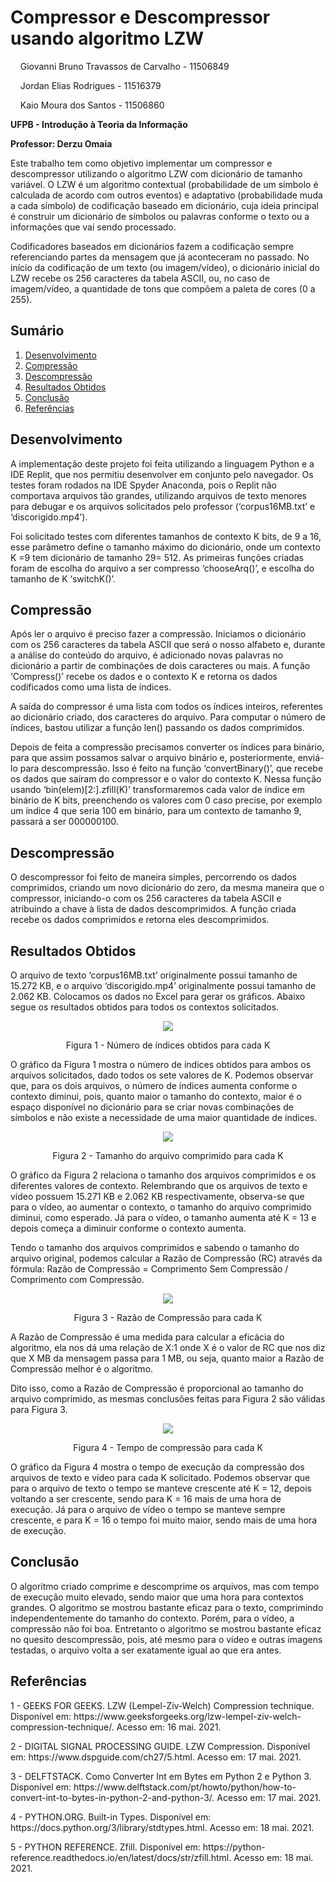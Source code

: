 <h1>Compressor e Descompressor usando algoritmo LZW</h1> 
<p>&nbsp;&nbsp;&nbsp; Giovanni Bruno Travassos de Carvalho - 11506849</p>
<p>&nbsp;&nbsp;&nbsp; Jordan Elias Rodrigues - 11516379 </p>
<p>&nbsp;&nbsp;&nbsp; Kaio Moura dos Santos - 11506860 </p>
<p><b>UFPB - Introdução à Teoria da Informação</b></p>
<p><b>Professor: Derzu Omaia</b></p>
<p>Este trabalho tem como objetivo implementar um compressor e descompressor utilizando o algoritmo LZW com dicionário de tamanho variável. O LZW é um algoritmo contextual (probabilidade de um símbolo é calculada de acordo com outros eventos) e adaptativo (probabilidade muda a cada símbolo) de codificação baseado em dicionário, cuja ideia principal é construir um dicionário de símbolos ou palavras conforme o texto ou a informações que vai sendo processado.</p>
<p>Codificadores baseados em dicionários fazem a codificação sempre referenciando partes da mensagem que já aconteceram no passado. No início da codificação de um texto (ou imagem/vídeo), o dicionário inicial do LZW recebe os 256 caracteres da tabela ASCII, ou, no caso de imagem/vídeo, a quantidade de tons que compõem a paleta de cores (0 a 255).</p>

<h2> Sumário </h2> 
<ol>
	<li><a href="https://github.com/GiovanniBru/CompressorLZW/blob/main/README.md#desenvolvimento">Desenvolvimento</a></li>
	<li><a href="https://github.com/GiovanniBru/CompressorLZW#compress%C3%A3o">Compressão</a></li>
	<li><a href="https://github.com/GiovanniBru/CompressorLZW#descompress%C3%A3o">Descompressão</a></li>
	<li><a href="https://github.com/GiovanniBru/CompressorLZW#resultados-obtidos">Resultados Obtidos</a></li>
	<li><a href="https://github.com/GiovanniBru/CompressorLZW#conclus%C3%A3o">Conclusão</a></li>
	<li><a href="https://github.com/GiovanniBru/CompressorLZW#refer%C3%AAncias">Referências</a></li>
</ol>

<h2>Desenvolvimento</h2>
<p>A implementação deste projeto foi feita utilizando a linguagem Python e a IDE Replit, que nos permitiu desenvolver em conjunto pelo navegador. Os testes foram rodados na IDE  Spyder Anaconda, pois o Replit não comportava arquivos tão grandes, utilizando arquivos de texto menores para debugar e os arquivos solicitados pelo professor (‘corpus16MB.txt’ e ‘discorigido.mp4’).</p>
<p>Foi solicitado testes com diferentes tamanhos de contexto K bits, de 9 a 16, esse parâmetro define o tamanho máximo do dicionário, onde um contexto K =9 tem dicionário de tamanho 29= 512. As primeiras funções criadas foram de escolha do arquivo a ser compresso ‘chooseArq()’, e escolha do tamanho de K ‘switchK()’.</p>

<h2>Compressão</h2>
<p>Após ler o arquivo é preciso fazer a compressão. Iniciamos o dicionário com os 256 caracteres da tabela ASCII que será o nosso alfabeto e, durante a análise do conteúdo do arquivo, é adicionado novas palavras no dicionário a partir de combinações de dois caracteres ou mais. A função ‘Compress()’ recebe os dados e o contexto K e retorna os dados codificados como uma lista de índices.</p>
<p>A saída do compressor é uma lista com todos os índices inteiros, referentes ao dicionário criado, dos caracteres do arquivo. Para computar o número de índices, bastou utilizar a função len() passando os dados comprimidos. </p>
<p>Depois de feita a compressão precisamos converter os índices para binário, para que assim possamos salvar o arquivo binário e, posteriormente, enviá-lo para descompressão. Isso é feito na função ‘convertBinary()’, que recebe os dados que saíram do compressor e o valor do contexto K. Nessa função usando ‘bin(elem)[2:].zfill(K)’ transformaremos cada valor de índice em binário de K bits, preenchendo os valores com 0 caso precise, por exemplo um índice 4 que seria 100 em binário, para um contexto de tamanho 9, passará a ser 000000100.</p>

<h2>Descompressão</h2> 
<p>O descompressor foi feito de maneira simples, percorrendo os dados comprimidos, criando um novo dicionário do zero, da mesma maneira que o compressor, iniciando-o com os 256 caracteres da tabela ASCII e atribuindo a chave à lista de dados descomprimidos. A função criada recebe os dados comprimidos e retorna eles descomprimidos. </p>

<h2>Resultados Obtidos</h2> 
<p>O arquivo de texto ‘corpus16MB.txt’ originalmente possui tamanho de 15.272 KB, e o arquivo ‘discorigido.mp4’ originalmente possui tamanho de 2.062 KB. Colocamos os dados no Excel para gerar os gráficos. Abaixo segue os resultados obtidos para todos os contextos solicitados.</p> 
<p align="center"><img src = "https://github.com/GiovanniBru/CompressorLZW/blob/main/images/Figura1.PNG"></p>
<p align="center">Figura 1 - Número de índices obtidos para cada K</p>
<p>O gráfico da Figura 1 mostra o número de índices obtidos para ambos os arquivos solicitados, dado todos os sete valores de K. Podemos observar que, para os dois arquivos, o número de índices aumenta conforme o contexto diminui, pois, quanto maior o tamanho do contexto, maior é o espaço disponível no dicionário para se criar novas combinações de símbolos e não existe a necessidade de uma maior quantidade de índices. </p>
<p align="center"><img src = "https://github.com/GiovanniBru/CompressorLZW/blob/main/images/Figura2.PNG"></p>
<p align="center">Figura 2 - Tamanho do arquivo comprimido para cada K</p>
<p>O gráfico da Figura 2 relaciona o tamanho dos arquivos comprimidos e os diferentes valores de contexto. Relembrando que os arquivos de texto e vídeo possuem 15.271 KB e 2.062 KB respectivamente, observa-se que para o vídeo, ao aumentar o contexto, o tamanho do arquivo comprimido diminui, como esperado. Já para o vídeo, o tamanho aumenta até K = 13 e depois começa a diminuir conforme o contexto aumenta. </p>
<p>Tendo o tamanho dos arquivos comprimidos e sabendo o tamanho do arquivo original, podemos calcular a Razão de Compressão (RC) através da fórmula: Razão de Compressão = Comprimento Sem Compressão / Comprimento com Compressão. </p>
<p align="center"><img src = "https://github.com/GiovanniBru/CompressorLZW/blob/main/images/Figura3.PNG"></p>
<p align="center">Figura 3 - Razão de Compressão para cada K</p>
<p>A Razão de Compressão é uma medida para calcular a eficácia do algoritmo, ela nos dá uma relação de X:1 onde X é o valor de RC que nos diz que X MB da mensagem passa para 1 MB, ou seja, quanto maior a Razão de Compressão melhor é o algoritmo. </p>
<p>Dito isso, como a Razão de Compressão é proporcional ao tamanho do arquivo comprimido, as mesmas conclusões feitas para Figura 2 são válidas para Figura 3.</p>
<p align="center"><img src = "https://github.com/GiovanniBru/CompressorLZW/blob/main/images/Figura4.PNG"></p>
<p align="center">Figura 4 - Tempo de compressão para cada K</p>
<p>O gráfico da Figura 4 mostra o tempo de execução da compressão dos arquivos de texto e vídeo para cada K solicitado. Podemos observar que para o arquivo de texto o tempo se manteve crescente até K = 12, depois voltando a ser crescente, sendo para K = 16 mais de uma hora de execução. Já para o arquivo de vídeo o tempo se manteve sempre crescente, e para K = 16 o tempo foi muito maior, sendo mais de uma hora de execução. </p>

<h2>Conclusão</h2> 
<p>O algoritmo criado comprime e descomprime os arquivos, mas com tempo de execução muito elevado, sendo maior que uma hora para contextos grandes. O algoritmo se mostrou bastante eficaz para o texto, comprimindo independentemente do tamanho do contexto. Porém, para o vídeo, a compressão não foi boa. Entretanto o algoritmo se mostrou bastante eficaz no quesito descompressão, pois, até mesmo para o vídeo e outras imagens testadas, o arquivo volta a ser exatamente igual ao que era antes.</p> 

<h2>Referências</h2> 
<p>1 -  GEEKS FOR GEEKS. LZW (Lempel-Ziv-Welch) Compression technique. Disponível em: https://www.geeksforgeeks.org/lzw-lempel-ziv-welch-compression-technique/. Acesso em: 16 mai. 2021.</p>
<p>2 -  DIGITAL SIGNAL PROCESSING GUIDE. LZW Compression. Disponível em: https://www.dspguide.com/ch27/5.html. Acesso em: 17 mai. 2021.</p>
<p>3 - DELFTSTACK. Como Converter Int em Bytes em Python 2 e Python 3. Disponível em: https://www.delftstack.com/pt/howto/python/how-to-convert-int-to-bytes-in-python-2-and-python-3/. Acesso em: 17 mai. 2021.</p>
<p>4 - PYTHON.ORG. Built-in Types. Disponível em: https://docs.python.org/3/library/stdtypes.html. Acesso em: 18 mai. 2021.</p>
<p>5 - PYTHON REFERENCE. Zfill. Disponível em: https://python-reference.readthedocs.io/en/latest/docs/str/zfill.html. Acesso em: 18 mai. 2021. </p>

